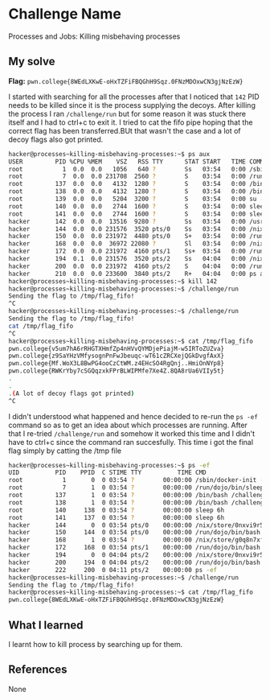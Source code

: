 # Challenge Name
Processes and Jobs: Killing misbehaving processes 

## My solve
**Flag:** `pwn.college{8WEdLXKwE-oHxTZFiFBQGhH9Sqz.0FNzMDOxwCN3gjNzEzW}`

I started with searching for all the processes after that I noticed that `142` PID needs to be killed since it is the process supplying the decoys. After killing the process I ran `/challenge/run` but for some reason it was stuck there itself and I had to ctrl+c to exit it. I tried to cat the fifo pipe hoping that the correct flag has been transferred.BUt that wasn't the case and a lot of decoy flags also got printed.
```bash
hacker@processes~killing-misbehaving-processes:~$ ps aux
USER         PID %CPU %MEM    VSZ   RSS TTY      STAT START   TIME COMMAND
root           1  0.0  0.0   1056   640 ?        Ss   03:54   0:00 /sbin/docker-init -- /nix/var/nix/profiles/dojo-workspace/bin/dojo-init /run/dojo/bin/sleep 6h
root           7  0.0  0.0 231708  2560 ?        S    03:54   0:00 /run/dojo/bin/sleep 6h
root         137  0.0  0.0   4132  1280 ?        S    03:54   0:00 /bin/bash /challenge/.init
root         138  0.0  0.0   4132  1280 ?        S    03:54   0:00 /bin/bash /challenge/.init
root         139  0.0  0.0   5204  3200 ?        S    03:54   0:00 su -c exec /challenge/decoy > /tmp/flag_fifo hacker
root         140  0.0  0.0   2744  1600 ?        S    03:54   0:00 sleep 6h
root         141  0.0  0.0   2744  1600 ?        S    03:54   0:00 sleep 6h
hacker       142  0.0  0.0  13516  9280 ?        Ss   03:54   0:00 /usr/bin/python /challenge/decoy
hacker       144  0.0  0.0 231576  3520 pts/0    Ss   03:54   0:00 /nix/store/0nxvi9r5ymdlr2p24rjj9qzyms72zld1-bash-interactive-5.2p37/bin/bash /run/dojo/bin/ssh-entrypoint
hacker       150  0.0  0.0 231972  4480 pts/0    S+   03:54   0:00 /run/dojo/bin/bash --login
hacker       168  0.0  0.0  36972 22080 ?        Sl   03:54   0:00 /nix/store/g0q8n7xfjp7znj41hcgrq893a9m0i474-ttyd-1.7.7/bin/ttyd --port 7681 --interface 0.0.0.0 --writable -t disableLeaveAlert true /run
hacker       172  0.0  0.0 231972  4160 pts/1    Ss+  03:54   0:00 /run/dojo/bin/bash --login
hacker       194  0.1  0.0 231576  3520 pts/2    Ss   04:04   0:00 /nix/store/0nxvi9r5ymdlr2p24rjj9qzyms72zld1-bash-interactive-5.2p37/bin/bash /run/dojo/bin/ssh-entrypoint
hacker       200  0.0  0.0 231972  4160 pts/2    S    04:04   0:00 /run/dojo/bin/bash --login
hacker       210  0.0  0.0 233600  3840 pts/2    R+   04:04   0:00 ps aux
hacker@processes~killing-misbehaving-processes:~$ kill 142
hacker@processes~killing-misbehaving-processes:~$ /challenge/run
Sending the flag to /tmp/flag_fifo!
^C
hacker@processes~killing-misbehaving-processes:~$ /challenge/run
Sending the flag to /tmp/flag_fifo!
cat /tmp/flag_fifo
^C
hacker@processes~killing-misbehaving-processes:~$ cat /tmp/flag_fifo
pwn.college{v5um7hA6rRHGTXHmfZp4nHVvQYMDjePiajM-w5IRToZUZva}
pwn.college{z9SaYHzVMfysognPnFwJbeuqc-wT61cZRCXejQGkDvgfAxX}
pwn.college{Mf.WoX3L8BwPG4ooCzCtWM.z4EHcSO4RgQnj..HmiOnNYp8}
pwn.college{RWKrYby7cSGQqzxkFPrBLWIPMfe7Xe4Z.8QA8rUa6VIIy5t}
.
.
.(A lot of decoy flags got printed)
^C
```
I didn't understood what happened and hence decided to re-run the `ps -ef` command so as to get an idea about which processes are running. After that I re-tried `/challenge/run` and somehow it worked this time and I didn't have to ctrl+c since the command ran succesfully. This time i got the final flag simply by catting the /tmp file
```bash
hacker@processes~killing-misbehaving-processes:~$ ps -ef
UID          PID    PPID  C STIME TTY          TIME CMD
root           1       0  0 03:54 ?        00:00:00 /sbin/docker-init -- /nix/var/nix/profiles/dojo-workspace/bin/dojo-init /run/dojo/bin/sleep 6h
root           7       1  0 03:54 ?        00:00:00 /run/dojo/bin/sleep 6h
root         137       1  0 03:54 ?        00:00:00 /bin/bash /challenge/.init
root         138       1  0 03:54 ?        00:00:00 /bin/bash /challenge/.init
root         140     138  0 03:54 ?        00:00:00 sleep 6h
root         141     137  0 03:54 ?        00:00:00 sleep 6h
hacker       144       0  0 03:54 pts/0    00:00:00 /nix/store/0nxvi9r5ymdlr2p24rjj9qzyms72zld1-bash-interactive-5.2p37/bin/bash /run/dojo/bin/ssh-entrypoint
hacker       150     144  0 03:54 pts/0    00:00:00 /run/dojo/bin/bash --login
hacker       168       1  0 03:54 ?        00:00:00 /nix/store/g0q8n7xfjp7znj41hcgrq893a9m0i474-ttyd-1.7.7/bin/ttyd --port 7681 --interface 0.0.0.0 --writable -t disableLeaveAlert true /run/dojo/bin/bash 
hacker       172     168  0 03:54 pts/1    00:00:00 /run/dojo/bin/bash --login
hacker       194       0  0 04:04 pts/2    00:00:00 /nix/store/0nxvi9r5ymdlr2p24rjj9qzyms72zld1-bash-interactive-5.2p37/bin/bash /run/dojo/bin/ssh-entrypoint
hacker       200     194  0 04:04 pts/2    00:00:00 /run/dojo/bin/bash --login
hacker       222     200  0 04:11 pts/2    00:00:00 ps -ef
hacker@processes~killing-misbehaving-processes:~$ /challenge/run
Sending the flag to /tmp/flag_fifo!
hacker@processes~killing-misbehaving-processes:~$ cat /tmp/flag_fifo
pwn.college{8WEdLXKwE-oHxTZFiFBQGhH9Sqz.0FNzMDOxwCN3gjNzEzW}
```

## What I learned
I learnt how to kill process by searching up for them.

## References 
None
